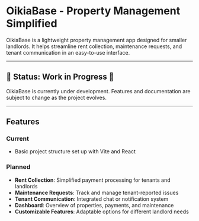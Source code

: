 # OikiaBase - Property Management Simplified

OikiaBase is a lightweight property management app designed for smaller landlords. It helps streamline rent collection, maintenance requests, and tenant communication in an easy-to-use interface.

---

## 🚧 Status: Work in Progress 🚧

OikiaBase is currently under development. Features and documentation are subject to change as the project evolves.

---

## Features

### Current

- Basic project structure set up with Vite and React

### Planned

- **Rent Collection**: Simplified payment processing for tenants and landlords
- **Maintenance Requests**: Track and manage tenant-reported issues
- **Tenant Communication**: Integrated chat or notification system
- **Dashboard**: Overview of properties, payments, and maintenance
- **Customizable Features**: Adaptable options for different landlord needs
